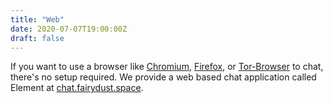 ```yaml
---
title: "Web"
date: 2020-07-07T19:00:00Z
draft: false
---
```

If you want to use a browser like [Chromium](https://www.chromium.org/Home), [Firefox](https://www.mozilla.org/en-GB/firefox/new/), or [Tor-Browser](https://torproject.org/) to chat, there's no setup required. We provide a web based chat application called Element at [chat.fairydust.space](https://chat.fairydust.space).

